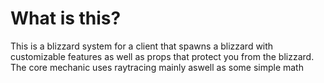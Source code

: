 # What is this?

This is a blizzard system for a client that spawns a blizzard with customizable features as well as props that protect you from the blizzard. The core mechanic uses raytracing mainly aswell as some simple math
